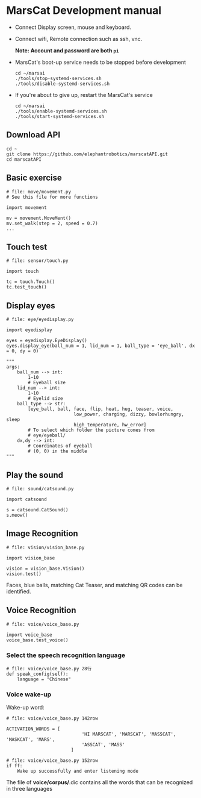 # MarsCat Development manual

- Connect Display screen, mouse and keyboard.
- Connect wifi, Remote connection such as ssh, vnc.

  **Note: Account and password are both `pi`**
- MarsCat's boot-up service needs to be stopped before development

  ```
  cd ~/marsai
  ./tools/stop-systemd-services.sh
  ./tools/disable-systemd-services.sh
  ```
- If you're about to give up, restart the MarsCat's service

  ```
  cd ~/marsai
  ./tools/enable-systemd-services.sh
  ./tools/start-systemd-services.sh
  ```

## Download API

```
cd ~
git clone https://github.com/elephantrobotics/marscatAPI.git
cd marscatAPI
```

## Basic exercise

```
# file: move/movement.py
# See this file for more functions

import movement

mv = movement.MoveMent()
mv.set_walk(step = 2, speed = 0.7)
...
```

## Touch test

```
# file: sensor/touch.py

import touch

tc = touch.Touch()
tc.test_touch()
```

## Display eyes

```
# file: eye/eyedisplay.py

import eyedisplay

eyes = eyedisplay.EyeDisplay()
eyes.display_eye(ball_num = 1, lid_num = 1, ball_type = 'eye_ball', dx = 0, dy = 0)

"""
args:
    ball_num --> int:
        1~10
        # Eyeball size
    lid_num --> int:
        1~10
        # Eyelid size
    ball_type --> str:
        [eye_ball, ball, face, flip, heat, hug, teaser, voice,
                         low_power, charging, dizzy, bowlorhungry, sleep
                         high_temperature, hw_error]
        # To select which folder the picture comes from
        # eye/eyeball/
    dx,dy --> int:
        # Coordinates of eyeball
        # (0, 0) in the middle
"""
```

## Play the sound

```
# file: sound/catsound.py

import catsound

s = catsound.CatSound()
s.meow()
```

## Image Recognition

```
# file: vision/vision_base.py

import vision_base

vision = vision_base.Vision()
vision.test()
```

Faces, blue balls, matching Cat Teaser, and matching QR codes can be identified.

## Voice Recognition

```
# file: voice/voice_base.py

import voice_base
voice_base.test_voice()
```

### Select the speech recognition language

```
# file: voice/voice_base.py 28行
def speak_config(self):
    language = "Chinese"
```

### Voice wake-up

Wake-up word:

```
# file: voice/voice_base.py 142row

ACTIVATION_WORDS = [
                            'HI MARSCAT', 'MARSCAT', 'MASSCAT', 'MASKCAT', 'MARS',
                            'ASSCAT', 'MASS'
                        ]
```

```
# file: voice/voice_base.py 152row
if ff:
    Wake up successfully and enter listening mode
```

The file of **voice/corpus/**.dic  contains all the words that can be recognized in three languages

